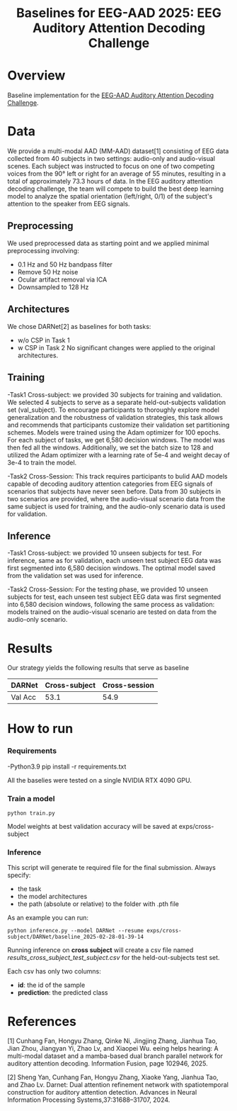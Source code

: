 <div align="center">

# Baselines for EEG-AAD 2025: EEG Auditory Attention Decoding Challenge

</div>

# Overview
Baseline implementation for the <a href='https://fchest.github.io/nips-aad/'>EEG-AAD Auditory Attention Decoding Challenge</a>.

# Data
We provide a multi-modal AAD (MM-AAD) dataset[1] consisting of EEG data collected from 40 subjects in two settings: audio-only and audio-visual scenes. 
Each subject was instructed to focus on one of two competing voices from the 90° left or right for an average of 55 minutes, resulting in a total of approximately 73.3 hours of data.
In the EEG auditory attention decoding challenge, the team will compete to build the best deep learning model to analyze the spatial orientation (left/right, 0/1) of the subject's attention to the speaker from EEG signals.

## Preprocessing
We used preprocessed data as starting point and we applied minimal preprocessing involving:
- 0.1 Hz and 50 Hz bandpass filter
- Remove 50 Hz noise 
- Ocular artifact removal via ICA
- Downsampled to 128 Hz 

## Architectures
We chose DARNet[2] as baselines for both tasks:
- w/o CSP in Task 1
- w CSP in Task 2
No significant changes were applied to the original architectures.

## Training
-Task1 Cross-subject: we provided 30 subjects for training and validation. We selected 4 subjects to serve as a separate held-out-subjects validation set (val_subject). To encourage participants to thoroughly explore model generalization and the robustness of validation strategies, this task allows and recommends that participants customize their validation set partitioning schemes.
Models were trained using the Adam optimizer for 100 epochs. For each subject of tasks, we get 6,580 decision windows. The model was then fed all the windows. Additionally, we set the batch size to 128 and utilized the Adam optimizer with a learning rate of 5e-4 and weight decay of 3e-4 to train the model.

-Task2 Cross-Session: This track requires participants to bulid AAD models capable of decoding auditory attention categories from EEG signals of scenarios that subjects have never seen before. Data from 30 subjects in two scenarios are provided, where the audio-visual scenario data from the same subject is used for training, and the audio-only scenario data is used for validation. 

## Inference
-Task1 Cross-subject: we provided 10 unseen subjects for test. For inference, same as for validation, each unseen test subject EEG data was first segmented into 6,580 decision windows. The optimal model saved from the validation set was used for inference.

-Task2 Cross-Session: For the testing phase, we provided 10 unseen subjects for test, each unseen test subject EEG data was first segmented into 6,580 decision windows, following the same process as validation: models trained on the audio-visual scenario are tested on data from the audio-only scenario. 

# Results
Our strategy yields the following results that serve as baseline

| DARNet            | Cross-subject | Cross-session |
|-------------------|---------------|---------------|
| Val Acc           |    53.1       |      54.9     |
                    

# How to run

### **Requirements**
-Python3.9
 pip install -r requirements.txt

All the baselies were tested on a single NVIDIA RTX 4090 GPU.


### **Train a model**

```
python train.py 
```

Model weights at best validation accuracy will be saved at exps/cross-subject


### **Inference**

This script will generate te required file for the final submission.
Always specify:
- the task 
- the model architectures
- the path (absolute or relative) to the folder with .pth file

As an example you can run:

``` 
python inference.py --model DARNet --resume exps/cross-subject/DARNet/baseline_2025-02-28-01-39-14
```

Running inference on **cross subject** will create a csv file named *results_cross_subject_test_subject.csv* for the held-out-subjects test set.

Each csv has only two columns:
- **id**: the id of the sample
- **prediction**: the predicted class


# References
[1] Cunhang Fan, Hongyu Zhang, Qinke Ni, Jingjing Zhang, Jianhua Tao, Jian Zhou, Jiangyan Yi, Zhao Lv, and Xiaopei Wu. eeing helps hearing: A multi-modal dataset and a mamba-based dual branch parallel network for auditory attention decoding. Information Fusion, page 102946, 2025.

[2] Sheng Yan, Cunhang Fan, Hongyu Zhang, Xiaoke Yang, Jianhua Tao, and Zhao Lv. Darnet: Dual attention refinement network with spatiotemporal construction for auditory attention detection. Advances in Neural Information Processing Systems,37:31688–31707, 2024. 
